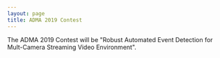 ```yaml
---
layout: page
title: ADMA 2019 Contest
---
```


The ADMA 2019 Contest will be "Robust Automated Event Detection for Mult-Camera Streaming Video Environment".
